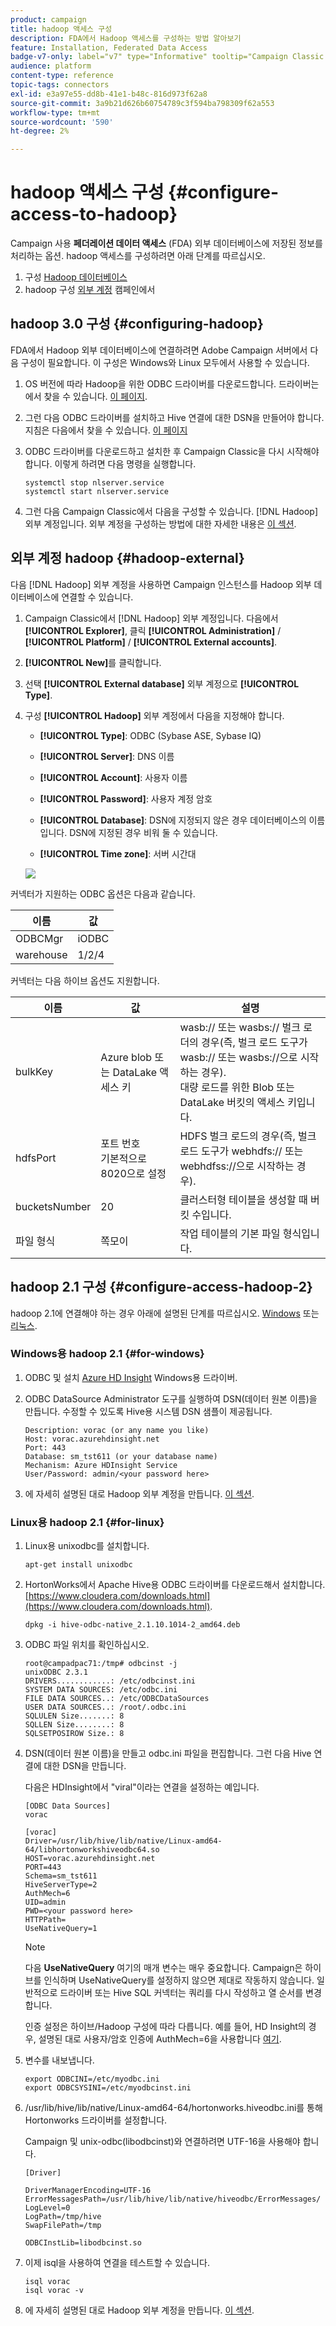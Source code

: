 ```yaml
---
product: campaign
title: hadoop 액세스 구성
description: FDA에서 Hadoop 액세스를 구성하는 방법 알아보기
feature: Installation, Federated Data Access
badge-v7-only: label="v7" type="Informative" tooltip="Campaign Classic v7에만 적용"
audience: platform
content-type: reference
topic-tags: connectors
exl-id: e3a97e55-dd8b-41e1-b48c-816d973f62a8
source-git-commit: 3a9b21d626b60754789c3f594ba798309f62a553
workflow-type: tm+mt
source-wordcount: '590'
ht-degree: 2%

---
```


# hadoop 액세스 구성 {#configure-access-to-hadoop}



Campaign 사용 **페더레이션 데이터 액세스** (FDA) 외부 데이터베이스에 저장된 정보를 처리하는 옵션. hadoop 액세스를 구성하려면 아래 단계를 따르십시오.

1. 구성 [Hadoop 데이터베이스](#configuring-hadoop)
1. hadoop 구성 [외부 계정](#hadoop-external) 캠페인에서

## hadoop 3.0 구성 {#configuring-hadoop}

FDA에서 Hadoop 외부 데이터베이스에 연결하려면 Adobe Campaign 서버에서 다음 구성이 필요합니다. 이 구성은 Windows와 Linux 모두에서 사용할 수 있습니다.

1. OS 버전에 따라 Hadoop을 위한 ODBC 드라이버를 다운로드합니다. 드라이버는에서 찾을 수 있습니다. [이 페이지](https://www.cloudera.com/downloads.html).

1. 그런 다음 ODBC 드라이버를 설치하고 Hive 연결에 대한 DSN을 만들어야 합니다. 지침은 다음에서 찾을 수 있습니다. [이 페이지](https://docs.cloudera.com/documentation/other/connectors/hive-odbc/2-6-5/Cloudera-ODBC-Driver-for-Apache-Hive-Install-Guide.pdf)

1. ODBC 드라이버를 다운로드하고 설치한 후 Campaign Classic을 다시 시작해야 합니다. 이렇게 하려면 다음 명령을 실행합니다.

   ```
   systemctl stop nlserver.service
   systemctl start nlserver.service
   ```

1. 그런 다음 Campaign Classic에서 다음을 구성할 수 있습니다. [!DNL Hadoop] 외부 계정입니다. 외부 계정을 구성하는 방법에 대한 자세한 내용은 [이 섹션](#hadoop-external).

## 외부 계정 hadoop {#hadoop-external}

다음 [!DNL Hadoop] 외부 계정을 사용하면 Campaign 인스턴스를 Hadoop 외부 데이터베이스에 연결할 수 있습니다.

1. Campaign Classic에서 [!DNL Hadoop] 외부 계정입니다. 다음에서 **[!UICONTROL Explorer]**, 클릭 **[!UICONTROL Administration]** / **[!UICONTROL Platform]** / **[!UICONTROL External accounts]**.

1. **[!UICONTROL New]**&#x200B;를 클릭합니다.

1. 선택 **[!UICONTROL External database]** 외부 계정으로 **[!UICONTROL Type]**.

1. 구성 **[!UICONTROL Hadoop]** 외부 계정에서 다음을 지정해야 합니다.

   * **[!UICONTROL Type]**: ODBC (Sybase ASE, Sybase IQ)

   * **[!UICONTROL Server]**: DNS 이름

   * **[!UICONTROL Account]**: 사용자 이름

   * **[!UICONTROL Password]**: 사용자 계정 암호

   * **[!UICONTROL Database]**: DSN에 지정되지 않은 경우 데이터베이스의 이름입니다. DSN에 지정된 경우 비워 둘 수 있습니다.

   * **[!UICONTROL Time zone]**: 서버 시간대

   ![](assets/hadoop3.png)

커넥터가 지원하는 ODBC 옵션은 다음과 같습니다.

| 이름 | 값 |
|---|---|
| ODBCMgr | iODBC |
| warehouse | 1/2/4 |

커넥터는 다음 하이브 옵션도 지원합니다.

| 이름 | 값 | 설명 |
|---|---|---|
| bulkKey | Azure blob 또는 DataLake 액세스 키 | wasb:// 또는 wasbs:// 벌크 로더의 경우(즉, 벌크 로드 도구가 wasb:// 또는 wasbs://으로 시작하는 경우). <br>대량 로드를 위한 Blob 또는 DataLake 버킷의 액세스 키입니다. |
| hdfsPort | 포트 번호 <br>기본적으로 8020으로 설정 | HDFS 벌크 로드의 경우(즉, 벌크 로드 도구가 webhdfs:// 또는 webhdfss://으로 시작하는 경우). |
| bucketsNumber | 20 | 클러스터형 테이블을 생성할 때 버킷 수입니다. |
| 파일 형식 | 쪽모이 | 작업 테이블의 기본 파일 형식입니다. |


## hadoop 2.1 구성 {#configure-access-hadoop-2}

hadoop 2.1에 연결해야 하는 경우 아래에 설명된 단계를 따르십시오. [Windows](#for-windows) 또는 [리눅스](#for-linux).

### Windows용 hadoop 2.1 {#for-windows}

1. ODBC 및 설치 [Azure HD Insight](https://www.microsoft.com/en-us/download/details.aspx?id=40886) Windows용 드라이버.
1. ODBC DataSource Administrator 도구를 실행하여 DSN(데이터 원본 이름)을 만듭니다. 수정할 수 있도록 Hive용 시스템 DSN 샘플이 제공됩니다.

   ```
   Description: vorac (or any name you like)
   Host: vorac.azurehdinsight.net
   Port: 443
   Database: sm_tst611 (or your database name)
   Mechanism: Azure HDInsight Service
   User/Password: admin/<your password here>
   ```

1. 에 자세히 설명된 대로 Hadoop 외부 계정을 만듭니다. [이 섹션](#hadoop-external).

### Linux용 hadoop 2.1 {#for-linux}

1. Linux용 unixodbc를 설치합니다.

   ```
   apt-get install unixodbc
   ```

1. HortonWorks에서 Apache Hive용 ODBC 드라이버를 다운로드해서 설치합니다. [https://www.cloudera.com/downloads.html](https://www.cloudera.com/downloads.html).

   ```
   dpkg -i hive-odbc-native_2.1.10.1014-2_amd64.deb
   ```

1. ODBC 파일 위치를 확인하십시오.

   ```
   root@campadpac71:/tmp# odbcinst -j
   unixODBC 2.3.1
   DRIVERS............: /etc/odbcinst.ini
   SYSTEM DATA SOURCES: /etc/odbc.ini
   FILE DATA SOURCES..: /etc/ODBCDataSources
   USER DATA SOURCES..: /root/.odbc.ini
   SQLULEN Size.......: 8
   SQLLEN Size........: 8
   SQLSETPOSIROW Size.: 8
   ```

1. DSN(데이터 원본 이름)을 만들고 odbc.ini 파일을 편집합니다. 그런 다음 Hive 연결에 대한 DSN을 만듭니다.

   다음은 HDInsight에서 &quot;viral&quot;이라는 연결을 설정하는 예입니다.

   ```
   [ODBC Data Sources]
   vorac 
   
   [vorac]
   Driver=/usr/lib/hive/lib/native/Linux-amd64-64/libhortonworkshiveodbc64.so
   HOST=vorac.azurehdinsight.net
   PORT=443
   Schema=sm_tst611
   HiveServerType=2
   AuthMech=6
   UID=admin
   PWD=<your password here>
   HTTPPath=
   UseNativeQuery=1
   ```

   >[!NOTE]
   >
   >다음 **UseNativeQuery** 여기의 매개 변수는 매우 중요합니다. Campaign은 하이브를 인식하며 UseNativeQuery를 설정하지 않으면 제대로 작동하지 않습니다. 일반적으로 드라이버 또는 Hive SQL 커넥터는 쿼리를 다시 작성하고 열 순서를 변경합니다.

   인증 설정은 하이브/Hadoop 구성에 따라 다릅니다. 예를 들어, HD Insight의 경우, 설명된 대로 사용자/암호 인증에 AuthMech=6을 사용합니다 [여기](https://www.simba.com/products/Spark/doc/ODBC_InstallGuide/unix/content/odbc/hi/configuring/authenticating/azuresvc.htm).

1. 변수를 내보냅니다.

   ```
   export ODBCINI=/etc/myodbc.ini
   export ODBCSYSINI=/etc/myodbcinst.ini
   ```

1. /usr/lib/hive/lib/native/Linux-amd64-64/hortonworks.hiveodbc.ini를 통해 Hortonworks 드라이버를 설정합니다.

   Campaign 및 unix-odbc(libodbcinst)와 연결하려면 UTF-16을 사용해야 합니다.

   ```
   [Driver]
   
   DriverManagerEncoding=UTF-16
   ErrorMessagesPath=/usr/lib/hive/lib/native/hiveodbc/ErrorMessages/
   LogLevel=0
   LogPath=/tmp/hive
   SwapFilePath=/tmp
   
   ODBCInstLib=libodbcinst.so
   ```

1. 이제 isql을 사용하여 연결을 테스트할 수 있습니다.

   ```
   isql vorac
   isql vorac -v
   ```

1. 에 자세히 설명된 대로 Hadoop 외부 계정을 만듭니다. [이 섹션](#hadoop-external).
